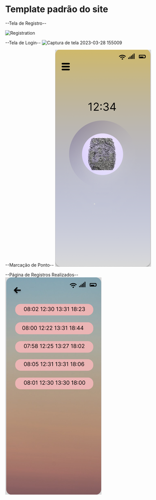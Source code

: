 # Template padrão do site

  --Tela de Registro--
  
  ![Registration](https://user-images.githubusercontent.com/103431710/229311095-7ca48ba9-b859-4e1a-a24e-532a45216531.png)

--Tela de Login-- 
![Captura de tela 2023-03-28 155009](https://user-images.githubusercontent.com/103431710/228338352-2bf5fca3-9659-4053-b329-a0120c31825d.png) 

--Marcação de Ponto--
![ponto](./img/ponto.png)

--Página de Registros Realizados--
![marcacoes](./img/marcacoes.png)
